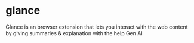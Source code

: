 # glance
Glance is an browser extension that lets you interact with the web content by giving summaries &amp; explanation with the help Gen AI
